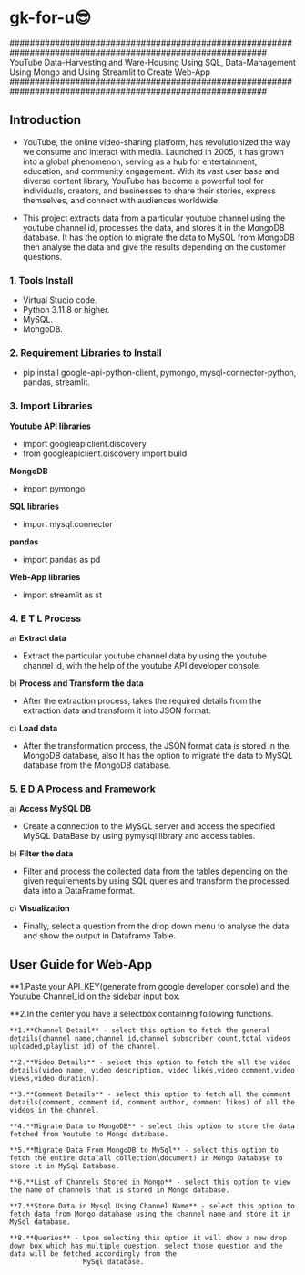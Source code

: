 # gk-for-u😎
###########################################################################################################
YouTube Data-Harvesting and Ware-Housing Using SQL, Data-Management Using Mongo and Using Streamlit to Create Web-App
###########################################################################################################
## Introduction 

* YouTube, the online video-sharing platform, has revolutionized the way we consume and interact with media. Launched in 2005, it has grown into a global phenomenon, serving as a hub for entertainment, education, and community engagement. With its vast user base and diverse content library, YouTube has become a powerful tool for individuals, creators, and businesses to share their stories, express themselves, and connect with audiences worldwide.

* This project extracts data from a particular youtube channel using the youtube channel id, processes the data, and stores it in the MongoDB database. It has the option to migrate the data to MySQL from MongoDB then analyse the data and give the results depending on the customer questions.
### 1. Tools Install
* Virtual Studio code.
* Python 3.11.8 or higher.
* MySQL.
* MongoDB.
  
### 2. Requirement Libraries to Install
* pip install google-api-python-client, pymongo, mysql-connector-python, pandas, streamlit.

### 3. Import Libraries
**Youtube API libraries**
* import googleapiclient.discovery
* from googleapiclient.discovery import build

**MongoDB**
* import pymongo

**SQL libraries**
* import mysql.connector

**pandas**
* import pandas as pd

**Web-App libraries**
* import streamlit as st

### 4. E T L Process

a) **Extract data**

* Extract the particular youtube channel data by using the youtube channel id, with the help of the youtube API developer console.

b) **Process and Transform the data**

* After the extraction process, takes the required details from the extraction data and transform it into JSON format.

c) **Load  data** 

* After the transformation process, the JSON format data is stored in the MongoDB database, also It has the option to migrate the data to MySQL database from the MongoDB database.

### 5. E D A Process and Framework

a) **Access MySQL DB** 

* Create a connection to the MySQL server and access the specified MySQL DataBase by using pymysql library and access tables.

b) **Filter the data**

* Filter and process the collected data from the tables depending on the given requirements by using SQL queries and transform the processed data into a DataFrame format.

c) **Visualization** 

* Finally, select a question from the drop down menu to analyse the data and show the output in Dataframe Table.


## User Guide for Web-App
**1.Paste your API_KEY(generate from google developer console) and the Youtube Channel_id on the sidebar input box.

**2.In the center you have a selectbox containing following functions.

    **1.**Channel Detail** - select this option to fetch the general details(channel name,channel id,channel subscriber count,total videos uploaded,playlist id) of the channel.
    
    **2.**Video Details** - select this option to fetch the all the video details(video name, video description, video likes,video comment,video views,video duration).
    
    **3.**Comment Details** - select this option to fetch all the comment details(comment, comment id, comment author, comment likes) of all the videos in the channel.
    
    **4.**Migrate Data to MongoDB** - select this option to store the data fetched from Youtube to Mongo database.
    
    **5.**Migrate Data From MongoDB to MySql** - select this option to fetch the entire data(all collection\document) in Mongo Database to store it in MySql Database.
    
    **6.**List of Channels Stored in Mongo** - select this option to view the name of channels that is stored in Mongo database.
    
    **7.**Store Data in Mysql Using Channel Name** - select this option to fetch data from Mongo database using the channel name and store it in MySql database.
    
    **8.**Queries** - Upon selecting this option it will show a new drop down box which has multiple question. select those question and the data will be fetched accordingly from the 
                      MySql database.

